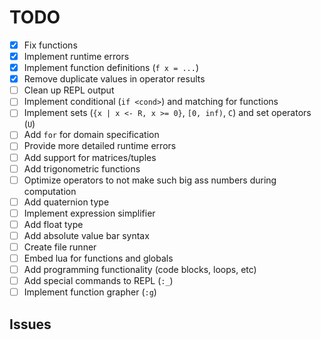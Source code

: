 # TODO

- [x] Fix functions
- [x] Implement runtime errors
- [x] Implement function definitions (`f x = ...`)
- [x] Remove duplicate values in operator results
- [ ] Clean up REPL output
- [ ] Implement conditional (`if <cond>`) and matching for functions
- [ ] Implement sets (`{x | x <- R, x >= 0}`, `[0, inf)`, `C`) and set operators (`U`)
- [ ] Add `for` for domain specification
- [ ] Provide more detailed runtime errors
- [ ] Add support for matrices/tuples
- [ ] Add trigonometric functions
- [ ] Optimize operators to not make such big ass numbers during computation
- [ ] Add quaternion type
- [ ] Implement expression simplifier
- [ ] Add float type
- [ ] Add absolute value bar syntax
- [ ] Create file runner
- [ ] Embed lua for functions and globals
- [ ] Add programming functionality (code blocks, loops, etc)
- [ ] Add special commands to REPL (`:_`)
- [ ] Implement function grapher (`:g`)

## Issues
